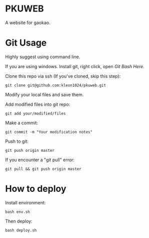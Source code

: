 # PKUWEB

A website for gaokao.

# Git Usage

Highly suggest using command line.

If you are using windows. Install git, right click, open *Git Bash Here*.

Clone this repo via ssh (If you've cloned, skip this step):
```
git clone git@github.com:kleon1024/pkuweb.git
```

Modify your local files and save them.

Add modified files into git repo:
```
git add your/modified/files
```

Make a commit:
```
git commit -m "Your modification notes"
```

Push to git:
```
git push origin master
```

If you encounter a "git pull" error:
```
git pull && git push origin master
```

# How to deploy

Install environment:

```
bash env.sh
```

Then deploy:
```
bash deploy.sh
```
